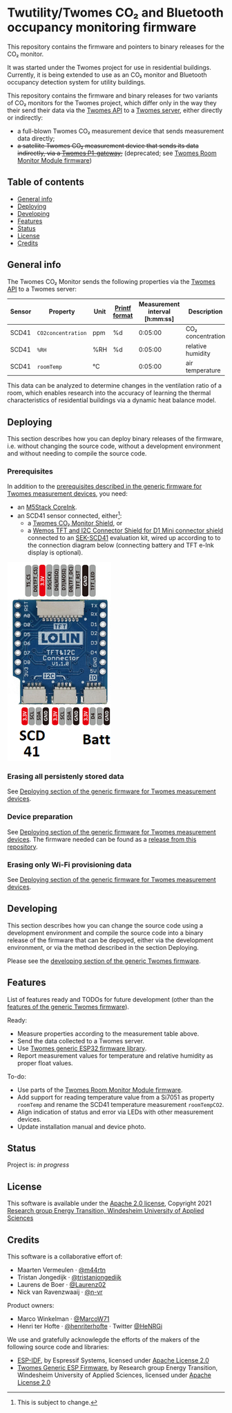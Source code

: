 # Twutility/Twomes CO₂ and Bluetooth occupancy monitoring firmware
This repository contains the firmware and pointers to binary releases for the CO₂ monitor. 

It was started under the Twomes project for use in residential buildings. Currently, it is being extended to use as an CO₂ monitor and Bluetooth occupancy detection system for utility buildings.

This repository contains the firmware and binary releases for two variants of CO₂ monitors for the Twomes project, which differ only in the way they their send their data via the [Twomes API](https://github.com/energietransitie/twomes-backoffice-api) to a [Twomes server](https://github.com/energietransitie/twomes-backoffice-server), either directly or indirectly:
* a full-blown Twomes CO₂ measurement device that sends measurement data directly;
* ~~a satellite Twomes CO₂ measurement device that sends its data indirectly, via a [Twomes P1-gateway](https://github.com/energietransitie/twomes-p1-port-logger-gateway);~~ (deprecated; see [Twomes Room Monitor Module firmware](https://github.com/energietransitie/twomes-room-monitor-firmware))
 

## Table of contents
* [General info](#general-info)
* [Deploying](#deploying)
* [Developing](#developing) 
* [Features](#features)
* [Status](#status)
* [License](#license)
* [Credits](#credits)

## General info
The Twomes CO₂ Monitor sends the following properties via the [Twomes API](https://github.com/energietransitie/twomes-backoffice-api) to a Twomes server:

| Sensor | Property           | Unit | [Printf format](https://en.wikipedia.org/wiki/Printf_format_string) | Measurement interval \[h:mm:ss\] | Description                            |
|--------|--------------------|------|--------|-------------------|----------------------------------------|
| SCD41  | `CO2concentration` | ppm  | %d     | 0:05:00           | CO₂ concentration                      |
| SCD41  | `%RH`              | %RH  | %d     | 0:05:00           | relative humidity                      |
| SCD41  | `roomTemp`         | °C   |        | 0:05:00           | air temperature                        |

This data can be analyzed to determine changes in the ventilation ratio of a room, which enables research into the accuracy of learning the thermal characteristics of residential buildings via a dynamic heat balance model.

## Deploying
This section describes how you can deploy binary releases of the firmware, i.e. without changing the source code, without a development environment and without needing to compile the source code.
### Prerequisites
In addition to the [prerequisites described in the generic firmware for Twomes measurement devices](https://github.com/energietransitie/twomes-generic-esp-firmware#prerequisites), you need:
* an [M5Stack CoreInk](https://docs.m5stack.com/en/core/coreink).
* an SCD41 sensor connected, either[^prerequisites]:
  * a [Twomes CO₂ Monitor Shield](https://github.com/energietransitie/twomes-co2-monitor-hardware), or
  * a [Wemos TFT and I2C Connector Shield for D1 Mini connector shield](https://www.tinytronics.nl/shop/en/platforms/wemos-lolin/shields/wemos-tft-and-i2c-connector-shield-for-d1-mini) connected to an [SEK-SCD41](https://www.sensirion.com/en/environmental-sensors/evaluation-kit-sek-environmental-sensing/evaluation-kit-sek-scd41/) evaluation kit, wired up according to to the connection diagram below (connecting battery and TFT e-Ink display is optional).

![connect the SCD42 development board connector to the leftmost I²C socket](./SCD41_shield_connect.png)

[^prerequisites]: This is subject to change.

### Erasing all persistenly stored data
See [Deploying section of the generic firmware for Twomes measurement devices](https://github.com/energietransitie/twomes-generic-esp-firmware#deploying).

### Device preparation
See [Deploying section of the generic firmware for Twomes measurement devices](https://github.com/energietransitie/twomes-generic-esp-firmware#deploying).
The firmware needed can be found as a [release from this repository](https://github.com/energietransitie/twomes-co_2-sensor/releases).

### Erasing only Wi-Fi provisioning data
See [Deploying section of the generic firmware for Twomes measurement devices](https://github.com/energietransitie/twomes-generic-esp-firmware#deploying).


## Developing
This section describes how you can change the source code using a development environment and compile the source code into a binary release of the firmware that can be depoyed, either via the development environment, or via the method described in the section Deploying.

Please see the [developing section of the generic Twomes firmware](https://github.com/energietransitie/twomes-generic-esp-firmware#developing).

## Features
List of features ready and TODOs for future development (other than the [features of the generic Twomes firmware](https://github.com/energietransitie/twomes-generic-esp-firmware#features)). 

Ready:
* Measure properties according to the measurement table above. 
* Send the data collected to a Twomes server.
* Use [Twomes generic ESP32 firmware library](https://github.com/energietransitie/twomes-generic-esp-firmware).
* Report measurement values for temperature and relative humidity as proper float values.

To-do:
* Use parts of the [Twomes Room Monitor Module firmware](https://github.com/energietransitie/twomes-room-monitor-firmware).
* Add support for reading temperature value from a Si7051 as property `roomTemp` and rename the SCD41 temperature measurement `roomTempCO2`.
* Align indication of status and error via LEDs with other measurement devices.
* Update installation manual and device photo.

## Status
Project is: _in progress_

## License
This software is available under the [Apache 2.0 license](./LICENSE), Copyright 2021 [Research group Energy Transition, Windesheim University of Applied Sciences](https://windesheim.nl/energietransitie) 

## Credits
This software is a collaborative effort of:
* Maarten Vermeulen · [@m44rtn](https://github.com/m44rtn)
* Tristan Jongedijk · [@tristanjongedijk](https://github.com/tristanjongedijk)
* Laurens de Boer · [@Laurenz02](https://github.com/Laurenz02)
* Nick van Ravenzwaaij · [@n-vr](https://github.com/n-vr)

Product owners:
* Marco Winkelman · [@MarcoW71](https://github.com/MarcoW71)
* Henri ter Hofte · [@henriterhofte](https://github.com/henriterhofte) · Twitter [@HeNRGi](https://twitter.com/HeNRGi)

We use and gratefully acknowlegde the efforts of the makers of the following source code and libraries:
* [ESP-IDF](https://github.com/espressif/esp-idf), by Espressif Systems, licensed under [Apache License 2.0](https://github.com/espressif/esp-idf/blob/9d34a1cd42f6f63b3c699c3fe8ec7216dd56f36a/LICENSE)
* [Twomes Generic ESP Firmware](https://github.com/energietransitie/twomes-generic-esp-firmware), by Research group Energy Transition, Windesheim University of Applied Sciences, licensed under [Apache License 2.0](https://github.com/energietransitie/twomes-generic-esp-firmware/blob/b17f346d78ac7dde6f2dff6b5e7639e98d55c348/LICENSE.md)
